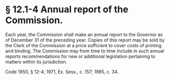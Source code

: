 # § 12.1-4 Annual report of the Commission.

<p>Each year, the Commission shall make an annual report to the Governor as of December 31 of the preceding year. Copies of this report may be sold by the Clerk of the Commission at a price sufficient to cover costs of printing and binding. The Commission may from time to time include in such annual reports recommendations for new or additional legislation pertaining to matters within its jurisdiction.</p><p>Code 1950, § 12-4; 1971, Ex. Sess., c. 157; 1985, c. 34.</p>